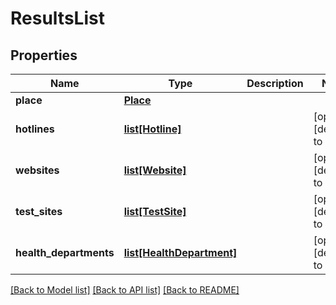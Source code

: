 # ResultsList

## Properties
Name | Type | Description | Notes
------------ | ------------- | ------------- | -------------
**place** | [**Place**](Place.md) |  | 
**hotlines** | [**list[Hotline]**](Hotline.md) |  | [optional] [default to []]
**websites** | [**list[Website]**](Website.md) |  | [optional] [default to []]
**test_sites** | [**list[TestSite]**](TestSite.md) |  | [optional] [default to []]
**health_departments** | [**list[HealthDepartment]**](HealthDepartment.md) |  | [optional] [default to []]

[[Back to Model list]](../README.md#documentation-for-models) [[Back to API list]](../README.md#documentation-for-api-endpoints) [[Back to README]](../README.md)



